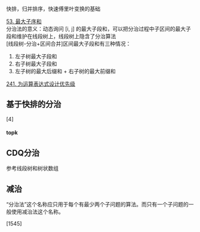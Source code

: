 快排，归并排序，快速傅里叶变换的基础

[53. 最大子序和](https://leetcode-cn.com/problems/maximum-subarray/)   
分治法的意义：动态询问 [i, j] 的最大子段和，可以把分治过程中子区间的最大子段和维护在线段树上，线段树上隐含了分治算法  
[线段树-分治+区间合并]区间最大子段和有三种情况：
1. 左子树最大子段和
2. 右子树最大子段和
3. 左子树的最大后缀和 + 右子树的最大前缀和


[241. 为运算表达式设计优先级](https://leetcode-cn.com/problems/different-ways-to-add-parentheses/)

## 基于快排的分治
[4]

#### topk

## CDQ分治
参考线段树和树状数组


## 减治
“分治法”这个名称应只用于每个有最少两个子问题的算法。而只有一个子问题的一般使用减治法这个名称。

[1545]
